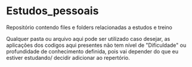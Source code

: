 # Estudos_pessoais
Repositório contendo files e folders relacionadas a estudos e treino

Qualquer pasta ou arquivo aqui pode ser utilizado caso desejar, as aplicações dos codigos aqui presentes não tem nível de "Dificuldade" ou profundidade de conhecimento definida, pois vai depender do que eu estiver estudando/ decidir adicionar ao repertório.
